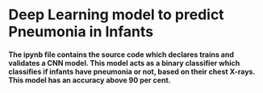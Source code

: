 # Deep Learning model to predict Pneumonia in Infants

#### The ipynb file contains the source code which declares trains and validates a CNN model. This model acts as a binary classifier which classifies if infants have pneumonia or not, based on their chest X-rays. This model has an accuracy above 90 per cent.  
